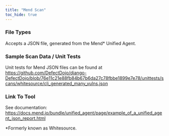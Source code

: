 ```yaml
---
title: "Mend Scan"
toc_hide: true
---
```


### File Types
Accepts a JSON file, generated from the Mend* Unified Agent.  

### Sample Scan Data / Unit Tests
Unit tests for Mend JSON files can be found at https://github.com/DefectDojo/django-DefectDojo/blob/76e11c21e88fb84b67b6da27c78fbbe1899e7e78/unittests/scans/whitesource/cli_generated_many_vulns.json

### Link To Tool
See documentation: https://docs.mend.io/bundle/unified_agent/page/example_of_a_unified_agent_json_report.html

*Formerly known as Whitesource.
